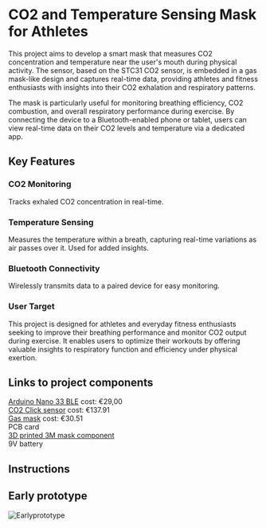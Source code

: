 # <p align="center">
# CO2 and Temperature Sensing Mask for Athletes
</p>

This project aims to develop a smart mask that measures CO2 concentration and temperature near the user's mouth during physical activity. The sensor, based on the STC31 CO2 sensor, is embedded in a gas mask-like design and captures real-time data, providing athletes and fitness enthusiasts with insights into their CO2 exhalation and respiratory patterns.

The mask is particularly useful for monitoring breathing efficiency, CO2 combustion, and overall respiratory performance during exercise. By connecting the device to a Bluetooth-enabled phone or tablet, users can view real-time data on their CO2 levels and temperature via a dedicated app.

## Key Features <br />
### CO2 Monitoring  <br />
Tracks exhaled CO2 concentration in real-time. <br />
### Temperature Sensing <br />
Measures the temperature within a breath, capturing real-time variations as air passes over it. Used for added insights. <br />
### Bluetooth Connectivity <br />
Wirelessly transmits data to a paired device for easy monitoring. <br />
### User Target <br />
This project is designed for athletes and everyday fitness enthusiasts seeking to improve their breathing performance and monitor CO2 output during exercise. It enables users to optimize their workouts by offering valuable insights to respiratory function and efficiency under physical exertion.

## Links to project components <br />
[Arduino Nano 33 BLE](https://store.arduino.cc/en-se/products/nano-33-ble-rev2)   cost: €29,00  <br />
[CO2 Click sensor](https://www.mikroe.com/co2-click)    cost: €137.91  <br />
[Gas mask](https://www.tradeinn.com/waveinn/en/3m-series-6000-mask/138958956/p?utm_source=google_products&utm_medium=merchant&id_producte=16274255&country=se)   cost: €30.51 <br />
PCB card <br />
[3D printed 3M mask component](https://www.thingiverse.com/thing:4492721) <br /> 
9V battery <br />

## Instructions <br />

## Early prototype
![Earlyprototype](https://github.com/user-attachments/assets/018e19a2-566c-45b7-bed4-3dd9d968c381)

